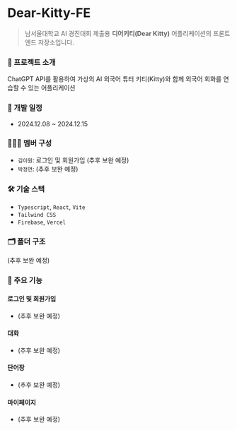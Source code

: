 # Dear-Kitty-FE

> 남서울대학교 AI 경진대회 제출용 **디어키티(Dear Kitty)** 어플리케이션의 프론트엔드 저장소입니다.

### 📌 프로젝트 소개

ChatGPT API를 활용하여 가상의 AI 외국어 튜터 키티(Kitty)와 함께 외국어 회화를 연습할 수 있는 어플리케이션

### 📅 개발 일정

- 2024.12.08 ~ 2024.12.15

### 👩🏻‍🏫 멤버 구성

- `김이원`: 로그인 및 회원가입 (추후 보완 예정)
- `박정연`: (추후 보완 예정)

### 🛠 기술 스택

- `Typescript`, `React`, `Vite`
- `Tailwind CSS`
- `Firebase`, `Vercel`

### 🗂 폴더 구조

(추후 보완 예정)

### 📝 주요 기능

#### 로그인 및 회원가입

- (추후 보완 예정)

#### 대화

- (추후 보완 예정)

#### 단어장

- (추후 보완 예정)

#### 마이페이지

- (추후 보완 예정)
